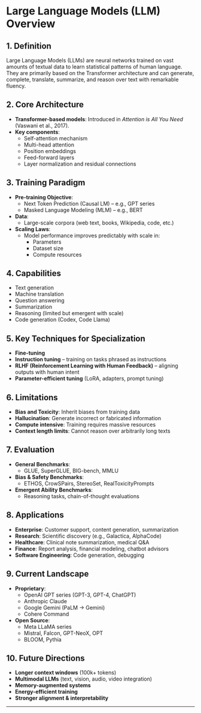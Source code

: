 # **Large Language Models (LLM) Overview**

## 1. Definition
Large Language Models (LLMs) are neural networks trained on vast amounts of textual data to learn statistical patterns of human language. They are primarily based on the Transformer architecture and can generate, complete, translate, summarize, and reason over text with remarkable fluency.



## 2. Core Architecture

- **Transformer-based models**: Introduced in *Attention is All You Need* (Vaswani et al., 2017).  
- **Key components**:
  - Self-attention mechanism
  - Multi-head attention
  - Position embeddings
  - Feed-forward layers
  - Layer normalization and residual connections



## 3. Training Paradigm

- **Pre-training Objective**:
  - Next Token Prediction (Causal LM) – e.g., GPT series
  - Masked Language Modeling (MLM) – e.g., BERT
- **Data**:
  - Large-scale corpora (web text, books, Wikipedia, code, etc.)
- **Scaling Laws**:
  - Model performance improves predictably with scale in:
    - Parameters
    - Dataset size
    - Compute resources



## 4. Capabilities

- Text generation
- Machine translation
- Question answering
- Summarization
- Reasoning (limited but emergent with scale)
- Code generation (Codex, Code Llama)



## 5. Key Techniques for Specialization

- **Fine-tuning**
- **Instruction tuning** – training on tasks phrased as instructions
- **RLHF (Reinforcement Learning with Human Feedback)** – aligning outputs with human intent
- **Parameter-efficient tuning** (LoRA, adapters, prompt tuning)



## 6. Limitations

- **Bias and Toxicity**: Inherit biases from training data
- **Hallucination**: Generate incorrect or fabricated information
- **Compute intensive**: Training requires massive resources
- **Context length limits**: Cannot reason over arbitrarily long texts



## 7. Evaluation

- **General Benchmarks**:
  - GLUE, SuperGLUE, BIG-bench, MMLU
- **Bias & Safety Benchmarks**:
  - ETHOS, CrowSPairs, StereoSet, RealToxicityPrompts
- **Emergent Ability Benchmarks**:
  - Reasoning tasks, chain-of-thought evaluations



## 8. Applications

- **Enterprise**: Customer support, content generation, summarization
- **Research**: Scientific discovery (e.g., Galactica, AlphaCode)
- **Healthcare**: Clinical note summarization, medical Q&A
- **Finance**: Report analysis, financial modeling, chatbot advisors
- **Software Engineering**: Code generation, debugging



## 9. Current Landscape

- **Proprietary**:
  - OpenAI GPT series (GPT-3, GPT-4, ChatGPT)
  - Anthropic Claude
  - Google Gemini (PaLM → Gemini)
  - Cohere Command
- **Open Source**:
  - Meta LLaMA series
  - Mistral, Falcon, GPT-NeoX, OPT
  - BLOOM, Pythia



## 10. Future Directions

- **Longer context windows** (100k+ tokens)
- **Multimodal LLMs** (text, vision, audio, video integration)
- **Memory-augmented systems**
- **Energy-efficient training**
- **Stronger alignment & interpretability**



---